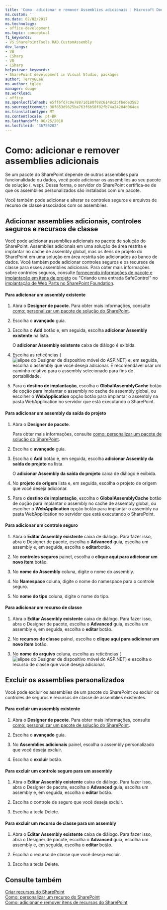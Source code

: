 ```yaml
---
title: 'Como: adicionar e remover Assemblies adicionais | Microsoft Docs'
ms.custom: ''
ms.date: 02/02/2017
ms.technology:
- office-development
ms.topic: conceptual
f1_keywords:
- VS.SharePointTools.RAD.CustomAssembly
dev_langs:
- VB
- CSharp
- VB
- CSharp
helpviewer_keywords:
- SharePoint development in Visual Studio, packages
author: TerryGLee
ms.author: tglee
manager: douge
ms.workload:
- office
ms.openlocfilehash: e5ff6fd7c9e78871d180f08c6148c25fbede3583
ms.sourcegitcommit: 30f653d9625ba763f6b58f02fb74a24204d064ea
ms.translationtype: MT
ms.contentlocale: pt-BR
ms.lasthandoff: 06/25/2018
ms.locfileid: "36756282"
---
```

# <a name="how-to-add-and-remove-additional-assemblies"></a>Como: adicionar e remover assemblies adicionais
  Se um pacote do SharePoint depende de outros assemblies para funcionalidade ou dados, você pode adicionar os assemblies ao seu pacote de solução (. wsp). Dessa forma, o servidor do SharePoint certifica-se de que os assemblies personalizados são instalados com um pacote.  
  
 Você também pode adicionar e alterar os controles seguros e arquivos de recurso de classe associados com os assemblies.  
  
## <a name="add-additional-assemblies-safe-controls-and-class-resources"></a>Adicionar assemblies adicionais, controles seguros e recursos de classe  
 Você pode adicionar assemblies adicionais no pacote de solução do SharePoint. Assemblies adicionais em uma solução de área restrita e implantar no cache de assembly global, mas os itens de projeto do SharePoint em uma solução em área restrita são adicionados ao banco de dados. Você também pode adicionar controles seguros e os recursos de classe para esses assemblies adicionais. Para obter mais informações sobre controles seguros, consulte [fornecendo informações de pacote e implantação em itens de projeto](../sharepoint/providing-packaging-and-deployment-information-in-project-items.md) ou "Criando uma entrada SafeControl" no [implantação de Web Parts no SharePoint Foundation](http://go.microsoft.com/fwlink/?LinkId=245505).  
  
#### <a name="to-add-an-existing-assembly"></a>Para adicionar um assembly existente  
  
1.  Abra o **Designer de pacote**. Para obter mais informações, consulte [como: personalizar um pacote de solução do SharePoint](../sharepoint/how-to-customize-a-sharepoint-solution-package.md).  
  
2.  Escolha o **avançado** guia.  
  
3.  Escolha o **Add** botão e, em seguida, escolha **adicionar Assembly existente** na lista.  
  
     O **adicionar Assembly existente** caixa de diálogo é exibida.  
  
4.  Escolha as reticências (![elipse do Designer de dispositivo móvel do ASP.NET](../sharepoint/media/mwellipsis.gif "elipse do Designer de dispositivo móvel do ASP.NET")) e, em seguida, escolha o assembly que você deseja adicionar. É recomendável usar um caminho relativo para o assembly selecionado para fins de portabilidade.  
  
5.  Para o **destino de implantação**, escolha o **GlobalAssemblyCache** botão de opção para implantar o assembly no cache de assembly global, ou escolher o **WebApplication** opção botão para implantar o assembly na pasta WebApplication no servidor que está executando o SharePoint.  
  
#### <a name="to-add-an-assembly-from-project-output"></a>Para adicionar um assembly da saída do projeto  
  
1.  Abra o **Designer de pacote**.  
  
     Para obter mais informações, consulte [como: personalizar um pacote de solução do SharePoint](../sharepoint/how-to-customize-a-sharepoint-solution-package.md).  
  
2.  Escolha o **avançado** guia.  
  
3.  Escolha o **Add** botão e, em seguida, escolha **adicionar Assembly da saída do projeto** na lista.  
  
     O **adicionar Assembly da saída do projeto** caixa de diálogo é exibida.  
  
4.  No **projeto de origem** lista e, em seguida, escolha o projeto de origem que você deseja adicionar.  
  
5.  Para o **destino de implantação**, escolha o **GlobalAssemblyCache** botão de opção para implantar o assembly no cache de assembly global, ou escolher o **WebApplication** opção botão para implantar o assembly na pasta WebApplication no servidor que está executando o SharePoint.  
  
#### <a name="to-add-a-safe-control"></a>Para adicionar um controle seguro  
  
1.  Abra o **Editar Assembly existente** caixa de diálogo. Para fazer isso, abra o Designer de pacote, escolha o **Advanced** guia, escolha um assembly e, em seguida, escolha o **editar**botão.  
  
2.  No **controles seguros** painel, escolha o **clique aqui para adicionar um novo item** botão.  
  
3.  No **nome do Assembly** coluna, digite o nome do assembly.  
  
4.  No **Namespace** coluna, digite o nome do namespace para o controle seguro.  
  
5.  No **nome do tipo** coluna, digite o nome do tipo.  
  
#### <a name="to-add-a-class-resource"></a>Para adicionar um recurso de classe  
  
1.  Abra o **Editar Assembly existente** caixa de diálogo. Para fazer isso, abra o Designer de pacote, escolha o **Advanced** guia, escolha um assembly e, em seguida, escolha o **editar** botão.  
  
2.  No **recursos de classe** painel, escolha o **clique aqui para adicionar um novo item** botão.  
  
3.  No **nome do arquivo** coluna, escolha as reticências (![elipse do Designer de dispositivo móvel do ASP.NET](../sharepoint/media/mwellipsis.gif "elipse do Designer de dispositivo móvel do ASP.NET")) e escolha o recurso de classe que você deseja adicionar.  
  
## <a name="delete-custom-assemblies"></a>Excluir os assemblies personalizados  
 Você pode excluir os assemblies de um pacote do SharePoint ou excluir os controles de seguros e recursos de classe de assemblies existentes.  
  
#### <a name="to-delete-an-existing-assembly"></a>Para excluir um assembly existente  
  
1.  Abra o **Designer de pacote**. Para obter mais informações, consulte [como: personalizar um pacote de solução do SharePoint](../sharepoint/how-to-customize-a-sharepoint-solution-package.md).  
  
2.  Escolha o **avançado** guia.  
  
3.  No **Assemblies adicionais** painel, escolha o assembly personalizado que você deseja excluir.  
  
4.  Escolha o **excluir** botão.  
  
#### <a name="to-delete-a-safe-control-for-an-assembly"></a>Para excluir um controle seguro para um assembly  
  
1.  Abra o **Editar Assembly existente** caixa de diálogo. Para fazer isso, abra o Designer de pacote, escolha o **Advanced** guia, escolha um assembly e, em seguida, escolha o **editar** botão.  
  
2.  Escolha o controle de seguro que você deseja excluir.  
  
3.  Escolha a tecla Delete.  
  
#### <a name="to-delete-a-class-resource-for-an-assembly"></a>Para excluir um recurso de classe para um assembly  
  
1.  Abra o **Editar Assembly existente** caixa de diálogo. Para fazer isso, abra o Designer de pacote, escolha o **Advanced** guia, escolha um assembly e, em seguida, escolha o **editar** botão.  
  
2.  Escolha o recurso de classe que você deseja excluir.  
  
3.  Escolha a tecla Delete.  
  
## <a name="see-also"></a>Consulte também
 [Criar recursos do SharePoint](../sharepoint/creating-sharepoint-features.md)   
 [Como: personalizar um recurso do SharePoint](../sharepoint/how-to-customize-a-sharepoint-feature.md)   
 [Como: adicionar e remover itens de recursos do SharePoint](../sharepoint/how-to-add-and-remove-items-to-sharepoint-features.md)   
  
